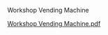 Workshop Vending Machine 

[Workshop Vending Machine.pdf](https://github.com/user-attachments/files/16064635/Workshop.Vending.Machine.pdf)
